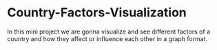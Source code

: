 # Country-Factors-Visualization
In this mini project we are gonna visualize and see different factors of a country and how they affect or influence each other in a graph format.
